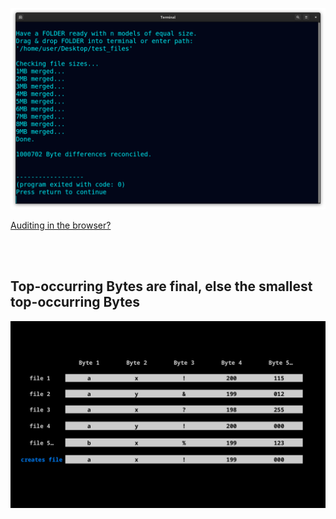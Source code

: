 <!--
Merge any models based on Byte occurrence.
-->



<p align="center">
  <img src="https://raw.githubusercontent.com/compromise-evident/StatMerge/main/Other/Terminal_e3c88c6341be0cb011b3fec8d8cdc828b41bb588bc676dc1abe7109221e235f6.png">
</p>

[Auditing in the browser?](https://coliru.stacked-crooked.com/a/056b002613dd30ed)

<br>
<br>

## Top-occurring Bytes are final, else the smallest top-occurring Bytes

<p align="center">
  <img src="https://raw.githubusercontent.com/compromise-evident/StatMerge/main/Other/What_it_does_b53a4b1452da928659635b21abd83f30418c241ee2af94802f0f30e151a99787.png">
</p>
